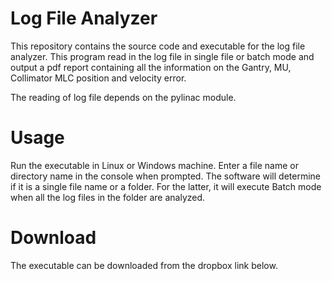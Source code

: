 # Log File Analyzer
This repository contains the source code and executable for the log file analyzer. This program read in the log file in single file or batch mode and output a pdf report containing all the information on the Gantry, MU, Collimator MLC position and velocity error. 

The reading of log file depends on the pylinac module.

# Usage
Run the executable in Linux or Windows machine. Enter a file name or directory name in the console when prompted. The software will determine if it is a single file name or a folder. For the latter, it will execute Batch mode when all the log files in the folder are analyzed. 

# Download 
The executable can be downloaded from the dropbox link below. 